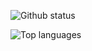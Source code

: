![Github status](https://github-readme-stats.vercel.app/api?username=Jok3r182&count_private=true&show_icons=true&theme=dark)

![Top languages](https://github-readme-stats.vercel.app/api/top-langs/?username=Jok3r182&show_icons=true&theme=dark)
